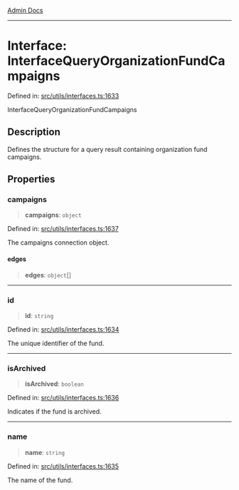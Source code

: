 [Admin Docs](/)

***

# Interface: InterfaceQueryOrganizationFundCampaigns

Defined in: [src/utils/interfaces.ts:1633](https://github.com/PalisadoesFoundation/talawa-admin/blob/main/src/utils/interfaces.ts#L1633)

InterfaceQueryOrganizationFundCampaigns

## Description

Defines the structure for a query result containing organization fund campaigns.

## Properties

### campaigns

> **campaigns**: `object`

Defined in: [src/utils/interfaces.ts:1637](https://github.com/PalisadoesFoundation/talawa-admin/blob/main/src/utils/interfaces.ts#L1637)

The campaigns connection object.

#### edges

> **edges**: `object`[]

***

### id

> **id**: `string`

Defined in: [src/utils/interfaces.ts:1634](https://github.com/PalisadoesFoundation/talawa-admin/blob/main/src/utils/interfaces.ts#L1634)

The unique identifier of the fund.

***

### isArchived

> **isArchived**: `boolean`

Defined in: [src/utils/interfaces.ts:1636](https://github.com/PalisadoesFoundation/talawa-admin/blob/main/src/utils/interfaces.ts#L1636)

Indicates if the fund is archived.

***

### name

> **name**: `string`

Defined in: [src/utils/interfaces.ts:1635](https://github.com/PalisadoesFoundation/talawa-admin/blob/main/src/utils/interfaces.ts#L1635)

The name of the fund.
